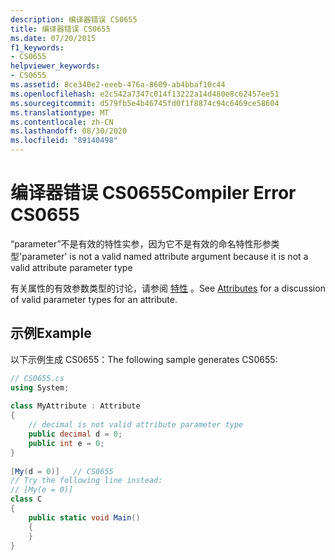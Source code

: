 ```yaml
---
description: 编译器错误 CS0655
title: 编译器错误 CS0655
ms.date: 07/20/2015
f1_keywords:
- CS0655
helpviewer_keywords:
- CS0655
ms.assetid: 8ce340e2-eeeb-476a-8609-ab4bbaf10c44
ms.openlocfilehash: e2c542a7347c014f13222a14d480e8c62457ee51
ms.sourcegitcommit: d579fb5e4b46745fd0f1f8874c94c6469ce58604
ms.translationtype: MT
ms.contentlocale: zh-CN
ms.lasthandoff: 08/30/2020
ms.locfileid: "89140498"
---
```

# <a name="compiler-error-cs0655"></a><span data-ttu-id="ee899-103">编译器错误 CS0655</span><span class="sxs-lookup"><span data-stu-id="ee899-103">Compiler Error CS0655</span></span>
<span data-ttu-id="ee899-104">“parameter”不是有效的特性实参，因为它不是有效的命名特性形参类型</span><span class="sxs-lookup"><span data-stu-id="ee899-104">'parameter' is not a valid named attribute argument because it is not a valid attribute parameter type</span></span>  
  
 <span data-ttu-id="ee899-105">有关属性的有效参数类型的讨论，请参阅 [特性](../programming-guide/concepts/attributes/index.md) 。</span><span class="sxs-lookup"><span data-stu-id="ee899-105">See [Attributes](../programming-guide/concepts/attributes/index.md) for a discussion of valid parameter types for an attribute.</span></span>  
  
## <a name="example"></a><span data-ttu-id="ee899-106">示例</span><span class="sxs-lookup"><span data-stu-id="ee899-106">Example</span></span>  
 <span data-ttu-id="ee899-107">以下示例生成 CS0655：</span><span class="sxs-lookup"><span data-stu-id="ee899-107">The following sample generates CS0655:</span></span>  
  
```csharp  
// CS0655.cs  
using System;  
  
class MyAttribute : Attribute  
{  
    // decimal is not valid attribute parameter type  
    public decimal d = 0;  
    public int e = 0;  
}  
  
[My(d = 0)]   // CS0655  
// Try the following line instead:  
// [My(e = 0)]  
class C  
{  
    public static void Main()  
    {  
    }  
}  
```
